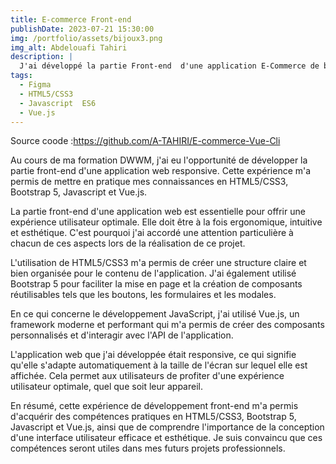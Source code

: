 ```yaml
---
title: E-commerce Front-end
publishDate: 2023-07-21 15:30:00
img: /portfolio/assets/bijoux3.png
img_alt: Abdelouafi Tahiri
description: |
  J'ai développé la partie Front-end  d'une application E-Commerce de bijoux.
tags:
  - Figma
  - HTML5/CSS3
  - Javascript  ES6
  - Vue.js
---
```


Source coode :https://github.com/A-TAHIRI/E-commerce-Vue-Cli

Au cours de ma formation DWWM, j'ai eu l'opportunité de développer la partie front-end d'une application web responsive. Cette expérience m'a permis de mettre en pratique mes connaissances en HTML5/CSS3, Bootstrap 5, Javascript et Vue.js.

La partie front-end d'une application web est essentielle pour offrir une expérience utilisateur optimale. Elle doit être à la fois ergonomique, intuitive et esthétique. C'est pourquoi j'ai accordé une attention particulière à chacun de ces aspects lors de la réalisation de ce projet.

L'utilisation de HTML5/CSS3 m'a permis de créer une structure claire et bien organisée pour le contenu de l'application. J'ai également utilisé Bootstrap 5 pour faciliter la mise en page et la création de composants réutilisables tels que les boutons, les formulaires et les modales.

En ce qui concerne le développement JavaScript, j'ai utilisé Vue.js, un framework moderne et performant qui m'a permis de créer des composants personnalisés et d'interagir avec l'API de l'application.

L'application web que j'ai développée était responsive, ce qui signifie qu'elle s'adapte automatiquement à la taille de l'écran sur lequel elle est affichée. Cela permet aux utilisateurs de profiter d'une expérience utilisateur optimale, quel que soit leur appareil.

En résumé, cette expérience de développement front-end m'a permis d'acquérir des compétences pratiques en HTML5/CSS3, Bootstrap 5, Javascript et Vue.js, ainsi que de comprendre l'importance de la conception d'une interface utilisateur efficace et esthétique. Je suis convaincu que ces compétences seront utiles dans mes futurs projets professionnels.
